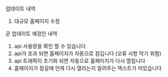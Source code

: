 업데이트 내역
1. 대규모 홈페이지 수정


곧 업데이트 예정인 내역
1. api 사용량을 확인 할 수 있습니다
2. api가 초과 되면 홈페이지가 자동으로 잠깁니다 (오류 사항 막기 위함)
3. api 트래픽이 초기화 되면 자동으로 홈페이지가 다시 열립니다
4. 홈페이지가 잠길때 언제 다시 열리는지 알려주는 텍스트가 떠있습니다
